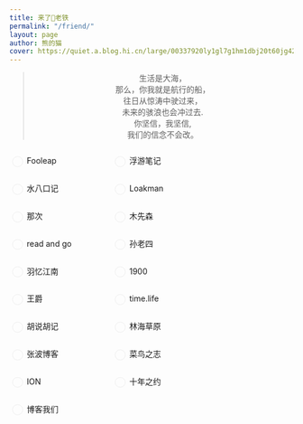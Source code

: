 ```yaml
---
title: 来了👏老铁
permalink: "/friend/"
layout: page
author: 熊的猫
cover: https://quiet.a.blog.hi.cn/large/00337920ly1gl7g1hm1dbj20t60jg42q.jpg
---
```


<blockquote>
	<p style="text-align:center">
	生活是大海，<br>
	那么，你我就是航行的船，<br>
	往日从惊涛中驶过来，<br>
	未来的骇浪也会冲过去.<br>
	你坚信，我坚信,<br>
	我们的信念不会改。
	</p>
</blockquote>

<style>.friends{display:inline-block;margin:10px 5px;width:168px}.friends img{width:1.2em;height:1.2em;vertical-align:middle;opacity:1!important;margin:5px auto!important;border-radius:50%!important;border:1px solid #eee;box-shadow:none}.friends .name{display:inline-block;padding-left:.5em}</style>

<div class="friends"><a href="https://blog.fooleap.org/" target="_blank"><img src="https://blog.fooleap.org/favicon.ico" /><span class="name">Fooleap</span></a></div>
<div class="friends"><a href="https://fffou.com/" target="_blank"><img src="https://fffou.com/favicon-32x32.png" /><span class="name">浮游笔记</span></a></div>
<div class="friends"><a href="https://blog.shuiba.co/" target="_blank"><img src="https://shuiba.co/favicon.ico" /><span class="name">水八口记</span></a></div>
<div class="friends"><a href="https://4.lol" target="_blank"><img src="https://4.lol/favicon.ico" /><span class="name">Loakman</span></a></div>
<div class="friends"><a href="https://na.ci/" target="_blank"><img src="//favicon.link/na.ci" /><span class="name">那次</span></a></div>
<div class="friends"><a href="http://www.meizg.cn/" target="_blank"><img src="https://www.meizg.cn/wp-content/uploads/2018/11/avater.png" /><span class="name">木先森</span></a></div>
<div class="friends"><a href="https://unee.wang/" target="_blank"><img src="https://unee.wang/favicon.ico" /><span class="name">read and go</span></a></div>
<div class="friends"><a href="http://lao.si/" target="_blank"><img src="//favicon.link/lao.si" /><span class="name">孙老四</span></a></div>
<div class="friends"><a href="https://www.yyjner.com/" target="_blank"><img src="https://cdn.yyjner.com/favicon.ico" /><span class="name">羽忆江南</span></a></div>
<div class="friends"><a href="http://1900.live/" target="_blank"><img src="//favicon.link/1900.live" /><span class="name">1900</span></a></div>
<div class="friends"><a href="https://biezhi.me/" target="_blank"><img src="https://biezhi.me/images/favicon.png" /><span class="name">王爵</span></a></div>
<div class="friends"><a href="https://time.life/" target="_blank"><img src="https://time.life/favicon.ico" /><span class="name">time.life</span></a></div>
<div class="friends"><a href="https://huji.net/" target="_blank"><img src="https://huji.net/favicon.ico" /><span class="name">胡说胡记</span></a></div>
<div class="friends"><a href="https://lhcy.org/" target="_blank"><img src="https://lhcy.org/favicon.ico" /><span class="name">林海草原</span></a></div>
<div class="friends"><a href="https://zhangbo.org/" target="_blank"><img src="https://zhangbo.org/wp-content/uploads/2018/10/cropped-logo-512-32x32.png" /><span class="name">张波博客</span></a></div>
<div class="friends"><a href="http://loonlog.com/" target="_blank"><img src="//favicon.link/loonlog.com" /><span class="name">菜鸟之志</span></a></div>
<div class="friends"><a href="https://zooo.io/" target="_blank"><img src="https://zooo.io/wp-content/uploads/cropped-163474553453434534533-32x32.png" /><span class="name">ION</span></a></div>
<div class="friends"><a href="https://www.foreverblog.cn/" target="_blank"><img src="https://www.foreverblog.cn/favicon.ico" /><span class="name">十年之约</span></a></div>
<div class="friends"><a href="https://blogwe.com/" target="_blank"><img src="https://blogwe.com/favicon.ico" /><span class="name">博客我们</span></a></div>
